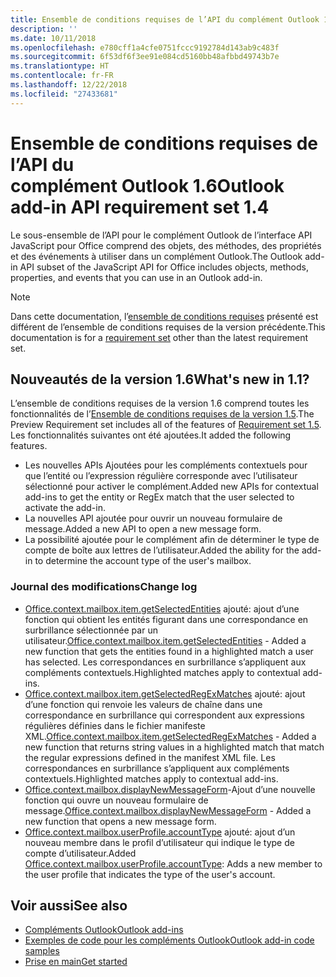 ```yaml
---
title: Ensemble de conditions requises de l’API du complément Outlook 1.6
description: ''
ms.date: 10/11/2018
ms.openlocfilehash: e780cff1a4cfe0751fccc9192784d143ab9c483f
ms.sourcegitcommit: 6f53df6f3ee91e084cd5160bb48afbbd49743b7e
ms.translationtype: HT
ms.contentlocale: fr-FR
ms.lasthandoff: 12/22/2018
ms.locfileid: "27433681"
---
```

# <a name="outlook-add-in-api-requirement-set-16"></a><span data-ttu-id="bcacf-102">Ensemble de conditions requises de l’API du complément Outlook 1.6</span><span class="sxs-lookup"><span data-stu-id="bcacf-102">Outlook add-in API requirement set 1.4</span></span>

<span data-ttu-id="bcacf-103">Le sous-ensemble de l’API pour le complément Outlook de l’interface API JavaScript pour Office comprend des objets, des méthodes, des propriétés et des événements à utiliser dans un complément Outlook.</span><span class="sxs-lookup"><span data-stu-id="bcacf-103">The Outlook add-in API subset of the JavaScript API for Office includes objects, methods, properties, and events that you can use in an Outlook add-in.</span></span>

> [!NOTE]
> <span data-ttu-id="bcacf-104">Dans cette documentation, l’[ensemble de conditions requises](/office/dev/add-ins/reference/requirement-sets/outlook-api-requirement-sets) présenté est différent de l’ensemble de conditions requises de la version précédente.</span><span class="sxs-lookup"><span data-stu-id="bcacf-104">This documentation is for a [requirement set](/office/dev/add-ins/reference/requirement-sets/outlook-api-requirement-sets) other than the latest requirement set.</span></span>

## <a name="whats-new-in-16"></a><span data-ttu-id="bcacf-105">Nouveautés de la version 1.6</span><span class="sxs-lookup"><span data-stu-id="bcacf-105">What's new in 1.1?</span></span>

<span data-ttu-id="bcacf-106">L’ensemble de conditions requises de la version 1.6 comprend toutes les fonctionnalités de l’[Ensemble de conditions requises de la version 1.5](../requirement-set-1.5/outlook-requirement-set-1.5.md).</span><span class="sxs-lookup"><span data-stu-id="bcacf-106">The Preview Requirement set includes all of the features of [Requirement set 1.5](../requirement-set-1.5/outlook-requirement-set-1.5.md).</span></span> <span data-ttu-id="bcacf-107">Les fonctionnalités suivantes ont été ajoutées.</span><span class="sxs-lookup"><span data-stu-id="bcacf-107">It added the following features.</span></span>

- <span data-ttu-id="bcacf-108">Les nouvelles APIs Ajoutées pour les compléments contextuels pour que l’entité ou l’expression régulière corresponde avec l’utilisateur sélectionné pour activer le complément.</span><span class="sxs-lookup"><span data-stu-id="bcacf-108">Added new APIs for contextual add-ins to get the entity or RegEx match that the user selected to activate the add-in.</span></span>
- <span data-ttu-id="bcacf-109">La nouvelles API ajoutée pour ouvrir un nouveau formulaire de message.</span><span class="sxs-lookup"><span data-stu-id="bcacf-109">Added a new API to open a new message form.</span></span>
- <span data-ttu-id="bcacf-110">La possibilité ajoutée pour le complément afin de déterminer le type de compte de boîte aux lettres de l’utilisateur.</span><span class="sxs-lookup"><span data-stu-id="bcacf-110">Added the ability for the add-in to determine the account type of the user's mailbox.</span></span>

### <a name="change-log"></a><span data-ttu-id="bcacf-111">Journal des modifications</span><span class="sxs-lookup"><span data-stu-id="bcacf-111">Change log</span></span>

- <span data-ttu-id="bcacf-112">[Office.context.mailbox.item.getSelectedEntities](office.context.mailbox.item.md#getselectedentities--entitiesjavascriptapioutlook16officeentities) ajouté: ajout d’une fonction qui obtient les entités figurant dans une correspondance en surbrillance sélectionnée par un utilisateur.</span><span class="sxs-lookup"><span data-stu-id="bcacf-112">[Office.context.mailbox.item.getSelectedEntities](office.context.mailbox.item.md#getselectedentities--entitiesjavascriptapioutlook16officeentities) - Added a new function that gets the entities found in a highlighted match a user has selected.</span></span> <span data-ttu-id="bcacf-113">Les correspondances en surbrillance s’appliquent aux compléments contextuels.</span><span class="sxs-lookup"><span data-stu-id="bcacf-113">Highlighted matches apply to contextual add-ins.</span></span>
- <span data-ttu-id="bcacf-114">[Office.context.mailbox.item.getSelectedRegExMatches](office.context.mailbox.item.md#getselectedregexmatches--object) ajouté: ajout d’une fonction qui renvoie les valeurs de chaîne dans une correspondance en surbrillance qui correspondent aux expressions régulières définies dans le fichier manifeste XML.</span><span class="sxs-lookup"><span data-stu-id="bcacf-114">[Office.context.mailbox.item.getSelectedRegExMatches](office.context.mailbox.item.md#getselectedregexmatches--object) - Added a new function that returns string values in a highlighted match that match the regular expressions defined in the manifest XML file.</span></span> <span data-ttu-id="bcacf-115">Les correspondances en surbrillance s’appliquent aux compléments contextuels.</span><span class="sxs-lookup"><span data-stu-id="bcacf-115">Highlighted matches apply to contextual add-ins.</span></span>
- <span data-ttu-id="bcacf-116">[Office.context.mailbox.displayNewMessageForm](office.context.mailbox.md#displaynewmessageformparameters)-Ajout d’une nouvelle fonction qui ouvre un nouveau formulaire de message.</span><span class="sxs-lookup"><span data-stu-id="bcacf-116">[Office.context.mailbox.displayNewMessageForm](office.context.mailbox.md#displaynewmessageformparameters) - Added a new function that opens a new message form.</span></span>
- <span data-ttu-id="bcacf-117">[Office.context.mailbox.userProfile.accountType](office.context.mailbox.userprofile.md#accounttype-string) ajouté: ajout d’un nouveau membre dans le profil d’utilisateur qui indique le type de compte d’utilisateur.</span><span class="sxs-lookup"><span data-stu-id="bcacf-117">Added [Office.context.mailbox.userProfile.accountType](office.context.mailbox.userprofile.md#accounttype-string): Adds a new member to the user profile that indicates the type of the user's account.</span></span>

## <a name="see-also"></a><span data-ttu-id="bcacf-118">Voir aussi</span><span class="sxs-lookup"><span data-stu-id="bcacf-118">See also</span></span>

- [<span data-ttu-id="bcacf-119">Compléments Outlook</span><span class="sxs-lookup"><span data-stu-id="bcacf-119">Outlook add-ins</span></span>](https://docs.microsoft.com/outlook/add-ins/)
- [<span data-ttu-id="bcacf-120">Exemples de code pour les compléments Outlook</span><span class="sxs-lookup"><span data-stu-id="bcacf-120">Outlook add-in code samples</span></span>](https://developer.microsoft.com/outlook/gallery/?filterBy=Outlook,Samples,Add-ins)
- [<span data-ttu-id="bcacf-121">Prise en main</span><span class="sxs-lookup"><span data-stu-id="bcacf-121">Get started</span></span>](https://docs.microsoft.com/outlook/add-ins/quick-start)